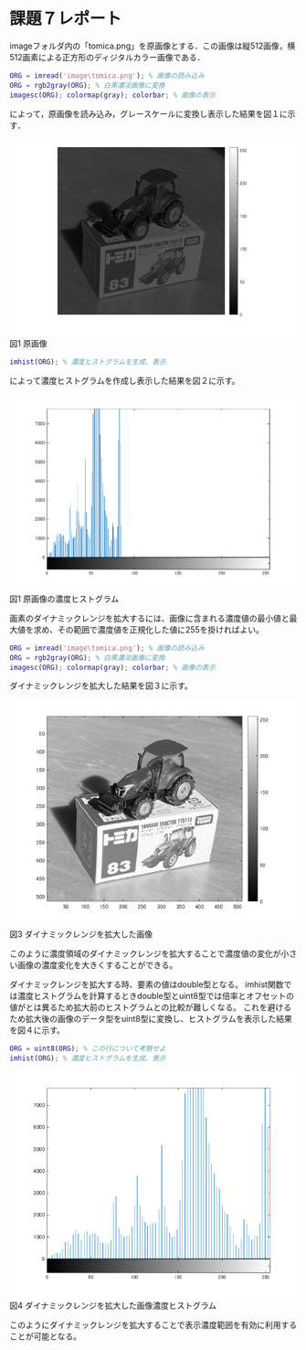 # 課題７レポート

imageフォルダ内の「tomica.png」を原画像とする．この画像は縦512画像，横512画素による正方形のディジタルカラー画像である．
```matlab:kadai7.m
ORG = imread('image\tomica.png'); % 画像の読み込み
ORG = rgb2gray(ORG); % 白黒濃淡画像に変換
imagesc(ORG); colormap(gray); colorbar; % 画像の表示
```
によって，原画像を読み込み，グレースケールに変換し表示した結果を図１に示す．

![原画像](https://raw.githubusercontent.com/YoshiokaTetsurou/lecture_image_processing/master/image/kadai7_1.bmp)  
図1 原画像

```matlab:kadai7.m
imhist(ORG); % 濃度ヒストグラムを生成、表示
```
によって濃度ヒストグラムを作成し表示した結果を図２に示す。

![原画像](https://raw.githubusercontent.com/YoshiokaTetsurou/lecture_image_processing/master/image/kadai7_2.bmp)  
図1 原画像の濃度ヒストグラム

画素のダイナミックレンジを拡大するには、画像に含まれる濃度値の最小値と最大値を求め、その範囲で濃度値を正規化した値に255を掛ければよい。

```matlab:kadai7.m
ORG = imread('image\tomica.png'); % 画像の読み込み
ORG = rgb2gray(ORG); % 白黒濃淡画像に変換
imagesc(ORG); colormap(gray); colorbar; % 画像の表示
```
ダイナミックレンジを拡大した結果を図３に示す。

![原画像](https://raw.githubusercontent.com/YoshiokaTetsurou/lecture_image_processing/master/image/kadai7_3.bmp)  
図3 ダイナミックレンジを拡大した画像

このように濃度領域のダイナミックレンジを拡大することで濃度値の変化が小さい画像の濃度変化を大きくすることができる。

ダイナミックレンジを拡大する時、要素の値はdouble型となる。
imhist関数では濃度ヒストグラムを計算するときdouble型とuint8型では倍率とオフセットの値がとは異るため拡大前のヒストグラムとの比較が難しくなる。
これを避けるため拡大後の画像のデータ型をuint8型に変換し、ヒストグラムを表示した結果を図４に示す。
```matlab:kadai7.m
ORG = uint8(ORG); % この行について考察せよ
imhist(ORG); % 濃度ヒストグラムを生成、表示
```

![原画像](https://raw.githubusercontent.com/YoshiokaTetsurou/lecture_image_processing/master/image/kadai7_4.bmp)  
図4 ダイナミックレンジを拡大した画像濃度ヒストグラム

このようにダイナミックレンジを拡大することで表示濃度範囲を有効に利用することが可能となる。